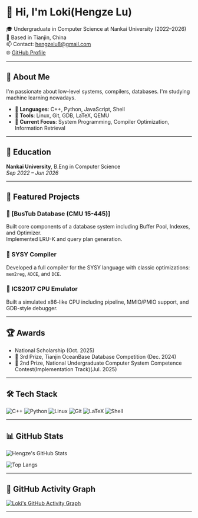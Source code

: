 <!-- ## Hi there 👋
-->
<!--
**Lllsir0202/Lllsir0202** is a ✨ _special_ ✨ repository because its `README.md` (this file) appears on your GitHub profile.

Here are some ideas to get you started:
-->
# 👋 Hi, I'm Loki(Hengze Lu)

🎓 Undergraduate in Computer Science at Nankai University (2022–2026)  
📍 Based in Tianjin, China  
📫 Contact: [hengzelu8@gmail.com](mailto:hengzelu8@gmail.com)  
🌐 [GitHub Profile](https://github.com/Lllsir0202)

---

## 🚀 About Me

I'm passionate about low-level systems, compilers, databases. I'm studying machine learning nowadays.

- 🔧 **Languages**: C++, Python, JavaScript, Shell
- 🧰 **Tools**: Linux, Git, GDB, LaTeX, QEMU
- 🌱 **Current Focus**: System Programming, Compiler Optimization, Information Retrieval

---

## 🧠 Education

**Nankai University**, B.Eng in Computer Science  
*Sep 2022 – Jun 2026*  

---

## 📂 Featured Projects

### 🔸 [BusTub Database (CMU 15-445)] 
Built core components of a database system including Buffer Pool, Indexes, and Optimizer.  
Implemented LRU-K and query plan generation.

### 🔸 SYSY Compiler  
Developed a full compiler for the SYSY language with classic optimizations: `mem2reg`, `ADCE`, and `DCE`.

### 🔸 ICS2017 CPU Emulator  
Built a simulated x86-like CPU including pipeline, MMIO/PMIO support, and GDB-style debugger.

---

## 🏆 Awards

- National Scholarship (Oct. 2025)
- 🥉 3rd Prize, Tianjin OceanBase Database Competition (Dec. 2024)
- 🥈 2nd Prize, National Undergraduate Computer System Competence Contest(Implementation Track)(Jul. 2025)
---

## 🛠 Tech Stack

![C++](https://img.shields.io/badge/C++-00599C?style=flat&logo=cplusplus&logoColor=white)
![Python](https://img.shields.io/badge/Python-3776AB?style=flat&logo=python&logoColor=white)
![Linux](https://img.shields.io/badge/Linux-FCC624?style=flat&logo=linux&logoColor=black)
![Git](https://img.shields.io/badge/Git-F05032?style=flat&logo=git&logoColor=white)
![LaTeX](https://img.shields.io/badge/LaTeX-008080?style=flat&logo=latex&logoColor=white)
![Shell](https://img.shields.io/badge/Shell-121011?style=flat&logo=gnu-bash&logoColor=white)

---

## 📊 GitHub Stats

![Hengze's GitHub Stats](https://github-readme-stats.vercel.app/api?username=Lllsir0202&show_icons=true&theme=default&hide_rank=false)

![Top Langs](https://github-readme-stats.vercel.app/api/top-langs/?username=Lllsir0202&layout=compact&theme=default)

---

## 📅 GitHub Activity Graph

[![Loki's GitHub Activity Graph](https://github-readme-activity-graph.vercel.app/graph?username=Lllsir0202&theme=default)](https://github.com/ashutosh00710/github-readme-activity-graph)

---

<!--
_Thanks for visiting! Feel free to reach out or check out my projects._ 😊
-->

